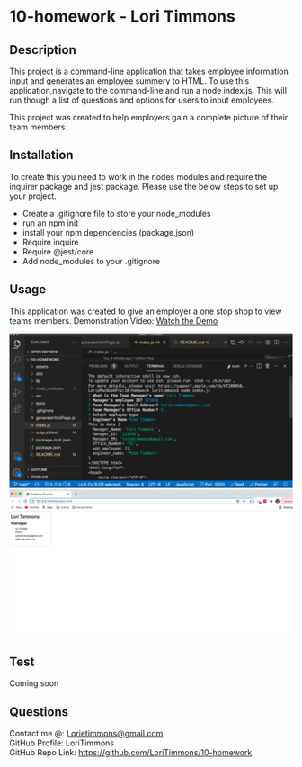 # 10-homework - Lori Timmons 
## Description 
This project is a command-line application that takes employee information input and generates an employee summery to HTML. To use this application,navigate to the command-line and run a node index.js. This will run though a list of questions and options for users to input employees. 

This project was created to help employers gain a complete picture of their team members. 

## Installation 
To create this you need to work in the nodes modules and require the inquirer package and jest package. Please use the below steps to set up your project.
* Create a .gitignore file to store your node_modules
* run an npm init
* install your npm dependencies (package.json)
* Require inquire
* Require @jest/core
* Add node_modules to your .gitignore 

## Usage
This application was created to give an employer a one stop shop to view teams members. 
Demonstration Video: [Watch the Demo](https://watch.screencastify.com/v/RmaJBp6uMKvyStdI09sh)

![VS Image 1](./assets/images/SS1.png)
![VS Image 2](./assets/images/SS2.png)

## Test
Coming soon

## Questions 
Contact me @: Lorietimmons@gmail.com<br>
GitHub Profile: LoriTimmons <br>
GitHub Repo Link: https://github.com/LoriTimmons/10-homework
